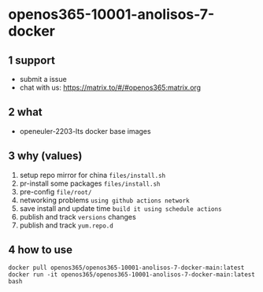 # openos365-10001-anolisos-7-docker


## 1 support

* submit a issue
* chat with us: https://matrix.to/#/#openos365:matrix.org

## 2 what

* openeuler-2203-lts docker base images

## 3 why (values)

1. setup repo mirror for china `files/install.sh`
1. pr-install some packages `files/install.sh`
1. pre-config `file/root/`
1. networking problems `using github actions network`
1. save install and update time `build it using schedule actions`
1. publish and track `versions` changes
1. publish and track `yum.repo.d`

## 4 how to use

```
docker pull openos365/openos365-10001-anolisos-7-docker-main:latest
docker run -it openos365/openos365-10001-anolisos-7-docker-main:latest bash
```
